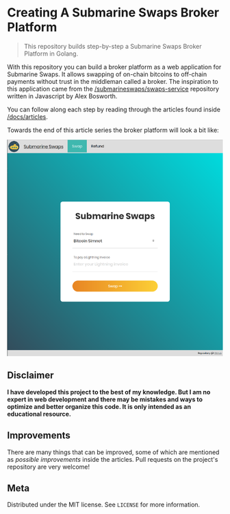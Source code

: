 # Creating A Submarine Swaps Broker Platform
> This repository builds step-by-step a Submarine Swaps Broker Platform in Golang.

With this repository you can build a broker platform as a web application for Submarine Swaps. It allows swapping of on-chain bitcoins to off-chain payments without trust in the middleman called a broker. The inspiration to this application came from the [/submarineswaps/swaps-service](https://github.com/submarineswaps/swaps-service) repository written in Javascript by Alex Bosworth.

You can follow along each step by reading through the articles found inside [/docs/articles](docs/articles).

Towards the end of this article series the broker platform will look a bit like:

![](docs/images/screen.png)

## Disclaimer

**I have developed this project to the best of my knowledge. But I am no expert in web development and there may be mistakes and ways to optimize and better organize this code. It is only intended as an educational resource.**

## Improvements

There are many things that can be improved, some of which are mentioned as _possible improvements_ inside the articles. Pull requests on the project's repository are very welcome!

## Meta

Distributed under the MIT license. See ``LICENSE`` for more information.
